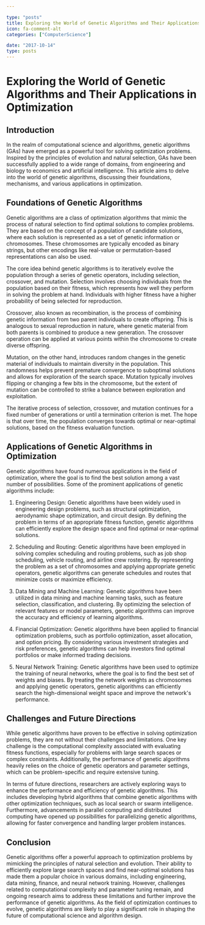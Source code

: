 ```yaml
---

type: "posts"
title: Exploring the World of Genetic Algorithms and Their Applications in Optimization
icon: fa-comment-alt
categories: ["ComputerScience"]

date: "2017-10-14"
type: posts
---
```





# Exploring the World of Genetic Algorithms and Their Applications in Optimization

## Introduction

In the realm of computational science and algorithms, genetic algorithms (GAs) have emerged as a powerful tool for solving optimization problems. Inspired by the principles of evolution and natural selection, GAs have been successfully applied to a wide range of domains, from engineering and biology to economics and artificial intelligence. This article aims to delve into the world of genetic algorithms, discussing their foundations, mechanisms, and various applications in optimization.

## Foundations of Genetic Algorithms

Genetic algorithms are a class of optimization algorithms that mimic the process of natural selection to find optimal solutions to complex problems. They are based on the concept of a population of candidate solutions, where each solution is represented as a set of genetic information or chromosomes. These chromosomes are typically encoded as binary strings, but other encodings like real-value or permutation-based representations can also be used.

The core idea behind genetic algorithms is to iteratively evolve the population through a series of genetic operators, including selection, crossover, and mutation. Selection involves choosing individuals from the population based on their fitness, which represents how well they perform in solving the problem at hand. Individuals with higher fitness have a higher probability of being selected for reproduction.

Crossover, also known as recombination, is the process of combining genetic information from two parent individuals to create offspring. This is analogous to sexual reproduction in nature, where genetic material from both parents is combined to produce a new generation. The crossover operation can be applied at various points within the chromosome to create diverse offspring.

Mutation, on the other hand, introduces random changes in the genetic material of individuals to maintain diversity in the population. This randomness helps prevent premature convergence to suboptimal solutions and allows for exploration of the search space. Mutation typically involves flipping or changing a few bits in the chromosome, but the extent of mutation can be controlled to strike a balance between exploration and exploitation.

The iterative process of selection, crossover, and mutation continues for a fixed number of generations or until a termination criterion is met. The hope is that over time, the population converges towards optimal or near-optimal solutions, based on the fitness evaluation function.

## Applications of Genetic Algorithms in Optimization

Genetic algorithms have found numerous applications in the field of optimization, where the goal is to find the best solution among a vast number of possibilities. Some of the prominent applications of genetic algorithms include:

1. Engineering Design: Genetic algorithms have been widely used in engineering design problems, such as structural optimization, aerodynamic shape optimization, and circuit design. By defining the problem in terms of an appropriate fitness function, genetic algorithms can efficiently explore the design space and find optimal or near-optimal solutions.

2. Scheduling and Routing: Genetic algorithms have been employed in solving complex scheduling and routing problems, such as job shop scheduling, vehicle routing, and airline crew rostering. By representing the problem as a set of chromosomes and applying appropriate genetic operators, genetic algorithms can generate schedules and routes that minimize costs or maximize efficiency.

3. Data Mining and Machine Learning: Genetic algorithms have been utilized in data mining and machine learning tasks, such as feature selection, classification, and clustering. By optimizing the selection of relevant features or model parameters, genetic algorithms can improve the accuracy and efficiency of learning algorithms.

4. Financial Optimization: Genetic algorithms have been applied to financial optimization problems, such as portfolio optimization, asset allocation, and option pricing. By considering various investment strategies and risk preferences, genetic algorithms can help investors find optimal portfolios or make informed trading decisions.

5. Neural Network Training: Genetic algorithms have been used to optimize the training of neural networks, where the goal is to find the best set of weights and biases. By treating the network weights as chromosomes and applying genetic operators, genetic algorithms can efficiently search the high-dimensional weight space and improve the network's performance.

## Challenges and Future Directions

While genetic algorithms have proven to be effective in solving optimization problems, they are not without their challenges and limitations. One key challenge is the computational complexity associated with evaluating fitness functions, especially for problems with large search spaces or complex constraints. Additionally, the performance of genetic algorithms heavily relies on the choice of genetic operators and parameter settings, which can be problem-specific and require extensive tuning.

In terms of future directions, researchers are actively exploring ways to enhance the performance and efficiency of genetic algorithms. This includes developing hybrid algorithms that combine genetic algorithms with other optimization techniques, such as local search or swarm intelligence. Furthermore, advancements in parallel computing and distributed computing have opened up possibilities for parallelizing genetic algorithms, allowing for faster convergence and handling larger problem instances.

## Conclusion

Genetic algorithms offer a powerful approach to optimization problems by mimicking the principles of natural selection and evolution. Their ability to efficiently explore large search spaces and find near-optimal solutions has made them a popular choice in various domains, including engineering, data mining, finance, and neural network training. However, challenges related to computational complexity and parameter tuning remain, and ongoing research aims to address these limitations and further improve the performance of genetic algorithms. As the field of optimization continues to evolve, genetic algorithms are likely to play a significant role in shaping the future of computational science and algorithm design.